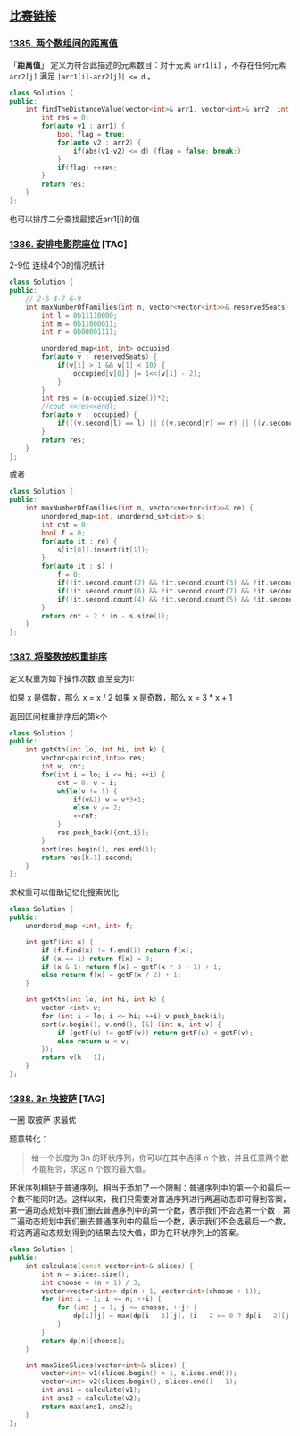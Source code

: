 ## [比赛链接](https://leetcode-cn.com/contest/biweekly-contest-22/)


### [1385. 两个数组间的距离值](https://leetcode-cn.com/problems/find-the-distance-value-between-two-arrays/)

「**距离值**」 定义为符合此描述的元素数目：对于元素 `arr1[i]` ，不存在任何元素 `arr2[j]` 满足 `|arr1[i]-arr2[j]| <= d` 。

```c++
class Solution {
public:
    int findTheDistanceValue(vector<int>& arr1, vector<int>& arr2, int d) {
        int res = 0;
        for(auto v1 : arr1) {
            bool flag = true;
            for(auto v2 : arr2) {
                if(abs(v1-v2) <= d) {flag = false; break;}
            }
            if(flag) ++res;
        }
        return res;
    }
};
```

也可以排序二分查找最接近arr1[i]的值

### [1386. 安排电影院座位](https://leetcode-cn.com/problems/cinema-seat-allocation/)  [TAG]

2-9位 连续4个0的情况统计

```c++
class Solution {
public:
    // 2-5 4-7 6-9
    int maxNumberOfFamilies(int n, vector<vector<int>>& reservedSeats) {
        int l = 0b11110000;
        int m = 0b11000011;
        int r = 0b00001111;
        
        unordered_map<int, int> occupied;
        for(auto v : reservedSeats) {
            if(v[1] > 1 && v[1] < 10) {
                occupied[v[0]] |= 1<<(v[1] - 2);
            }
        }
        int res = (n-occupied.size())*2;
        //cout <<res<<endl;
        for(auto v : occupied) {
            if(((v.second|l) == l) || ((v.second|r) == r) || ((v.second|m) == m)) ++res;
        }
        return res;
    }
};
```

或者

```c++
class Solution {
public:
    int maxNumberOfFamilies(int n, vector<vector<int>>& re) {
        unordered_map<int, unordered_set<int>> s;
        int cnt = 0;
        bool f = 0;
        for(auto it : re) {
            s[it[0]].insert(it[1]);
        }
        for(auto it : s) {
            f = 0;
            if(!it.second.count(2) && !it.second.count(3) && !it.second.count(4) && !it.second.count(5)) ++cnt, f = 1;
            if(!it.second.count(6) && !it.second.count(7) && !it.second.count(8) && !it.second.count(9)) ++cnt, f = 1;
            if(!it.second.count(4) && !it.second.count(5) && !it.second.count(6) && !it.second.count(7) && !f) ++cnt;
        }
        return cnt + 2 * (n - s.size());
    }
};
```



### [1387. 将整数按权重排序](https://leetcode-cn.com/problems/sort-integers-by-the-power-value/)

定义权重为如下操作次数 直至变为1:

如果 x 是偶数，那么 x = x / 2
如果 x 是奇数，那么 x = 3 * x + 1

返回区间权重排序后的第k个

```c++
class Solution {
public:
    int getKth(int lo, int hi, int k) {
        vector<pair<int,int>> res;
        int v, cnt;
        for(int i = lo; i <= hi; ++i) {
            cnt = 0, v = i;
            while(v != 1) {
                if(v&1) v = v*3+1;
                else v /= 2;
                ++cnt;
            }
            res.push_back({cnt,i});
        }
        sort(res.begin(), res.end());
        return res[k-1].second;
    }
};
```

求权重可以借助记忆化搜索优化

```c++
class Solution {
public:
    unordered_map <int, int> f;

    int getF(int x) {
        if (f.find(x) != f.end()) return f[x];
        if (x == 1) return f[x] = 0;
        if (x & 1) return f[x] = getF(x * 3 + 1) + 1;
        else return f[x] = getF(x / 2) + 1;
    }

    int getKth(int lo, int hi, int k) {
        vector <int> v;
        for (int i = lo; i <= hi; ++i) v.push_back(i);
        sort(v.begin(), v.end(), [&] (int u, int v) {
            if (getF(u) != getF(v)) return getF(u) < getF(v);
            else return u < v;
        });
        return v[k - 1];
    }
};
```



### [1388. 3n 块披萨](https://leetcode-cn.com/problems/pizza-with-3n-slices/) [TAG]

一圈 取披萨 求最优

题意转化：

> 给一个长度为 3n 的环状序列，你可以在其中选择 n 个数，并且任意两个数不能相邻，求这 n 个数的最大值。

环状序列相较于普通序列，相当于添加了一个限制：普通序列中的第一个和最后一个数不能同时选。这样以来，我们只需要对普通序列进行两遍动态即可得到答案，第一遍动态规划中我们删去普通序列中的第一个数，表示我们不会选第一个数；第二遍动态规划中我们删去普通序列中的最后一个数，表示我们不会选最后一个数。将这两遍动态规划得到的结果去较大值，即为在环状序列上的答案。

```c++
class Solution {
public:
    int calculate(const vector<int>& slices) {
        int n = slices.size();
        int choose = (n + 1) / 3;
        vector<vector<int>> dp(n + 1, vector<int>(choose + 1));
        for (int i = 1; i <= n; ++i) {
            for (int j = 1; j <= choose; ++j) {
                dp[i][j] = max(dp[i - 1][j], (i - 2 >= 0 ? dp[i - 2][j - 1] : 0) + slices[i - 1]);
            }
        }
        return dp[n][choose];
    }

    int maxSizeSlices(vector<int>& slices) {
        vector<int> v1(slices.begin() + 1, slices.end());
        vector<int> v2(slices.begin(), slices.end() - 1);
        int ans1 = calculate(v1);
        int ans2 = calculate(v2);
        return max(ans1, ans2);
    }
};
```
